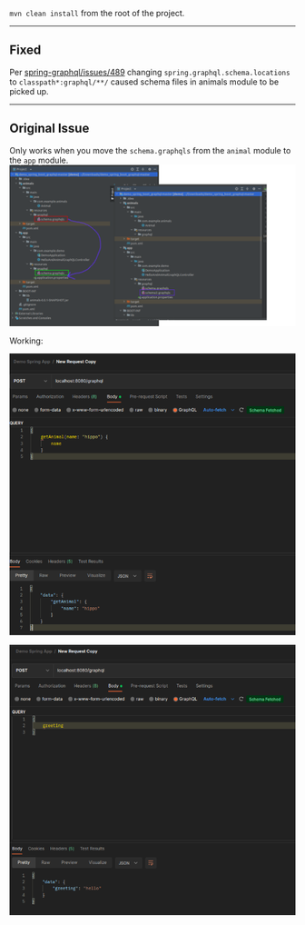 `mvn clean install` from the root of the project.


---
## Fixed
Per [spring-graphql/issues/489](https://github.com/spring-projects/spring-graphql/issues/489#issuecomment-1249089331) changing `spring.graphql.schema.locations` to `classpath*:graphql/**/` caused schema files in animals module to be picked up.

---
## Original Issue

Only works when you move the `schema.graphqls` from the `animal` module to the `app` module.
![](https://github.com/toinetoine/spring-graphql-schema-files-maven-depdencies-issue/blob/master/img/Screenshot%20from%202022-09-15%2016-46-39_2.png)

Working:

![](https://github.com/toinetoine/spring-graphql-schema-files-maven-depdencies-issue/blob/master/img/Screenshot%20from%202022-09-15%2017-14-10.png)

![](https://github.com/toinetoine/spring-graphql-schema-files-maven-depdencies-issue/blob/master/img/Screenshot%20from%202022-09-15%2017-14-23.png)
